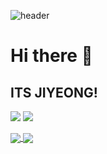 ![header](https://capsule-render.vercel.app/api?type=slice)

# Hi there 👋
## ITS JIYEONG!

<img src="https://img.shields.io/badge/MariaDB-003545?style=for-the-badge&logo=MariaDB&logoColor=white">
<img src="https://img.shields.io/badge/MySQL-4479A1?style=for-the-badge&logo=MySQL&logoColor=white">

<a href="https://github.com/anuraghazra/github-readme-stats"><img align="center" src="https://github-readme-stats.vercel.app/api?username=jiyeong08&count_private=true&show_icons=true&theme=rose&hide_border=true" />
</a>
<a href="https://github.com/anuraghazra/github-readme-stats"><img align="center" src="https://github-readme-stats.vercel.app/api/top-langs/?username=jiyeong08&layout=compact&theme=rose&hide_border=true&hide_title=true" />
</a>


<!--
**jiyeong08/jiyeong08** is a ✨ _special_ ✨ repository because its `README.md` (this file) appears on your GitHub profile.

Here are some ideas to get you started:

- 🔭 I’m currently working on ...
- 🌱 I’m currently learning ...
- 👯 I’m looking to collaborate on ...
- 🤔 I’m looking for help with ...
- 💬 Ask me about ...
- 📫 How to reach me: ...
- 😄 Pronouns: ...
- ⚡ Fun fact: ...
-->
